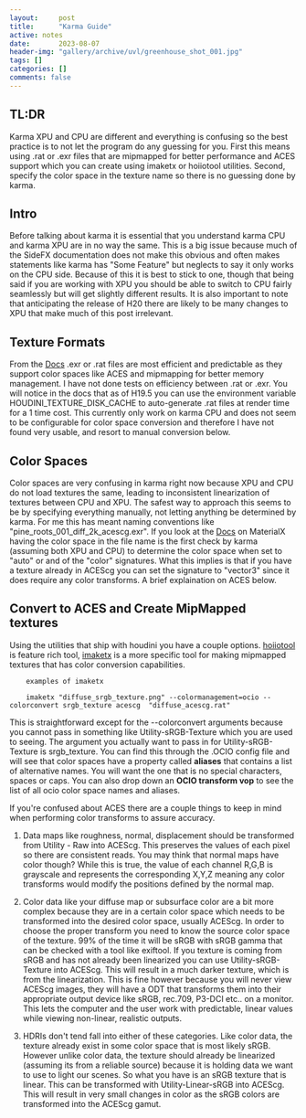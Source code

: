 ```yaml
---
layout:     post
title:      "Karma Guide"
active: notes
date:       2023-08-07
header-img: "gallery/archive/uvl/greenhouse_shot_001.jpg"
tags: []
categories: []
comments: false
---
```


## TL:DR

Karma XPU and CPU are different and everything is confusing so the best practice is to not let the program do any guessing for you. First this means using .rat or .exr files that are mipmapped for better performance and ACES support which you can create using imaketx or hoiiotool utilities. Second, specify the color space in the texture name so there is no guessing done by karma.  

## Intro 

Before talking about karma it is essential that you understand karma CPU and karma XPU are in no way the same. This is a big issue because much of the SideFX documentation does not make this obvious and often makes statements like karma has "Some Feature" but neglects to say it only works on the CPU side. Because of this it is best to stick to one, though that being said if you are working with XPU you should be able to switch to CPU fairly seamlessly but will get slightly different results. It is also important to note that anticipating the release of H20 there are likely to be many changes to XPU that make much of this post irrelevant.

## Texture Formats

From the [Docs](https://www.sidefx.com/docs/houdini/solaris/kug/materials.html#maps) .exr or .rat files are most efficient and predictable as they support color spaces like ACES and mipmapping for better memory management. I have not done tests on efficiency between .rat or .exr. You will notice in the docs that as of H19.5 you can use the environment variable HOUDINI_TEXTURE_DISK_CACHE to auto-generate .rat files at render time for a 1 time cost. This currently only work on karma CPU and does not seem to be configurable for color space conversion and therefore I have not found very usable, and resort to manual conversion below. 

## Color Spaces

Color spaces are very confusing in karma right now because XPU and CPU do not load textures the same, leading to inconsistent linearization of textures between CPU and XPU. The safest way to approach this seems to be by specifying everything manually, not letting anything be determined by karma. For me this has meant naming conventions like "pine_roots_001_diff_2k_acescg.exr". If you look at the [Docs](https://www.sidefx.com/docs/houdini/solaris/kug/materials.html#maps) on MaterialX having the color space in the file name is the first check by karma (assuming both XPU and CPU) to determine the color space when set to "auto" or and of the "color" signatures. What this implies is that if you have a texture already in ACEScg you can set the signature to "vector3" since it does require any color transforms. A brief explaination on ACES below. 

## Convert to ACES and Create MipMapped textures

Using the utilities that ship with houdini you have a couple options. [hoiiotool](https://www.sidefx.com/docs/houdini/ref/utils/hoiiotool.html) is feature rich tool, [imaketx](https://www.sidefx.com/docs/houdini/ref/utils/imaketx.html) is a more specific tool for making mipmapped textures that has color conversion capabilities. 

        examples of imaketx

        imaketx "diffuse_srgb_texture.png" --colormanagement=ocio --colorconvert srgb_texture acescg  "diffuse_acescg.rat" 

This is straightforward except for the --colorconvert arguments because you cannot pass in something like Utility-sRGB-Texture which you are used to seeing. The argument you actually want to pass in for Utility-sRGB-Texture is srgb_texture. You can find this through the .OCIO config file and will see that color spaces have a property called **aliases** that contains a list of alternative names. You will want the one that is no special characters, spaces or caps. You can also drop down an **OCIO transform vop** to see the list of all ocio color space names and aliases.

If you're confused about ACES there are a couple things to keep in mind when performing color transforms to assure accuracy.

  1. Data maps like roughness, normal, displacement should be transformed from Utility - Raw into ACEScg. This preserves the values of each pixel so there are consistent reads. You may think that normal maps have color though? While this is true, the value of each channel R,G,B is grayscale and represents the corresponding X,Y,Z meaning any color transforms would modify the positions defined by the normal map. 

  2. Color data like your diffuse map or subsurface color are a bit more complex because they are in a certain color space which needs to be transformed into the desired color space, usually ACEScg. In order to choose the proper transform you need to know the source color space of the texture. 99% of the time it will be sRGB with sRGB gamma that can be checked with a tool like exiftool. If you texture is coming from sRGB and has not already been linearized you can use Utility-sRGB-Texture into ACEScg. This will result in a much darker texture, which is from the linearization. This is fine however because you will never view ACEScg images, they will have a ODT that transforms them into their appropriate output device like sRGB, rec.709, P3-DCI etc.. on a monitor. This lets the computer and the user work with predictable, linear values while viewing non-linear, realistic outputs.

  3. HDRIs don't tend fall into either of these categories. Like color data, the texture already exist in some color space that is most likely sRGB. However unlike color data, the texture should already be linearized (assuming its from a reliable source) because it is holding data we want to use to light our scenes. So what you have is an sRGB texture that is linear. This can be transformed with Utility-Linear-sRGB into ACEScg. This will result in very small changes in color as the sRGB colors are transformed into the ACEScg gamut. 



